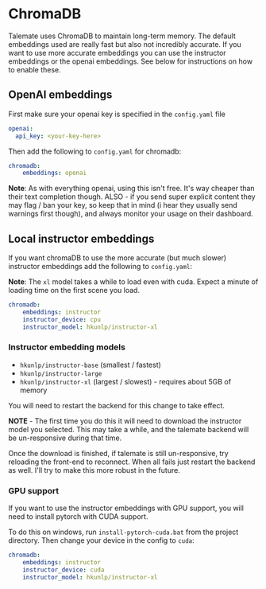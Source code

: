 # ChromaDB

Talemate uses ChromaDB to maintain long-term memory. The default embeddings used are really fast but also not incredibly accurate. If you want to use more accurate embeddings you can use the instructor embeddings or the openai embeddings. See below for instructions on how to enable these.

## OpenAI embeddings

First make sure your openai key is specified in the `config.yaml` file

```yaml
openai:
  api_key: <your-key-here>
```

Then add the following to `config.yaml` for chromadb:

```yaml
chromadb:
    embeddings: openai
```

**Note**: As with everything openai, using this isn't free. It's way cheaper than their text completion though. ALSO - if you send super explicit content they may flag / ban your key, so keep that in mind (i hear they usually send warnings first though), and always monitor your usage on their dashboard.

## Local instructor embeddings

If you want chromaDB to use the more accurate (but much slower) instructor embeddings add the following to `config.yaml`:

**Note**: The `xl` model takes a while to load even with cuda. Expect a minute of loading time on the first scene you load.

```yaml
chromadb:
    embeddings: instructor
    instructor_device: cpu
    instructor_model: hkunlp/instructor-xl
```

### Instructor embedding models

- `hkunlp/instructor-base` (smallest / fastest)
- `hkunlp/instructor-large` 
- `hkunlp/instructor-xl` (largest / slowest) - requires about 5GB of memory

You will need to restart the backend for this change to take effect.

**NOTE** - The first time you do this it will need to download the instructor model you selected. This may take a while, and the talemate backend will be un-responsive during that time.

Once the download is finished, if talemate is still un-responsive, try reloading the front-end to reconnect. When all fails just restart the backend as well. I'll try to make this more robust in the future.

### GPU support

If you want to use the instructor embeddings with GPU support, you will need to install pytorch with CUDA support. 

To do this on windows, run `install-pytorch-cuda.bat` from the project directory. Then change your device in the config to `cuda`:

```yaml
chromadb:
    embeddings: instructor
    instructor_device: cuda
    instructor_model: hkunlp/instructor-xl
```